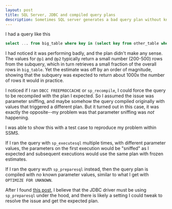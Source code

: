 ```yaml
---
layout: post
title: SQL Server, JDBC and compiled query plans
description: Sometimes SQL server generates a bad query plan without knowledge of parameters
--- 
```


I had a query like this

```sql
select ... from big_table where key in (select key from other_table where id between @p1 and @p2)
```

I had noticed it was performing badly, and the plan didn't make any sense.  The values for `@p1` and `@p2`
typically return a small number (200-500) rows from the subquery, which in turn retrieves a small fraction of the overall
rows in `big_table`.  Yet the estimate was off by an order of magnitude, showing that the subquery was expected
to return about 1000x the number of rows it would in practice.  

I noticed if I ran `DBCC FREEPROCCACHE` or `sp_recompile`, I could force the query to be recompiled with the plan
I expected.  So I assumed the issue was parameter sniffing, and maybe somehow the query compiled originally with
values that triggered a different plan.  But it turned out in this case, it was exactly the opposite--my problem
was that parameter sniffing was *not* happening.  

I was able to show this with a test case to reproduce my problem within SSMS.

If I ran the query with `sp_executesql` multiple times, with different parameter values, the parameters on the
first execution would be "sniffed" as I expected and subsequent executions would use the same plan with frozen estimates.

If I ran the query wuth `sp_preparesql` instead, then the query plan is compiled with *no* known parameter values, similar
to what I get with `OPTIMIZE FOR UNKNOWN`.

After I found [this post](https://www.brentozar.com/archive/2018/03/sp_prepare-isnt-good-sp_executesql-performance/), I
believe that the JDBC driver must be using `sp_preparesql` under the hood, and there is likely a setting I could tweak to
resolve the issue and get the expected plan.
